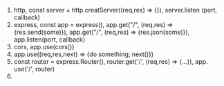 1. http, const server = http.creatServer((req,res) => {}), server.listen
   (port, callback)
2. express, const app = express(), app.get("/", (req,res) => {res.send(some)}),
   app.get("/", (req,res) => {res.json(some)}),
   app.listen(port, callback)
3. cors, app.use(cors())
4. app.use((req,res,next) => {do something; next()})
5. const router = express.Router(), router.get('/', (req,res) => {...}), app.
   use('/', router)
6. 
